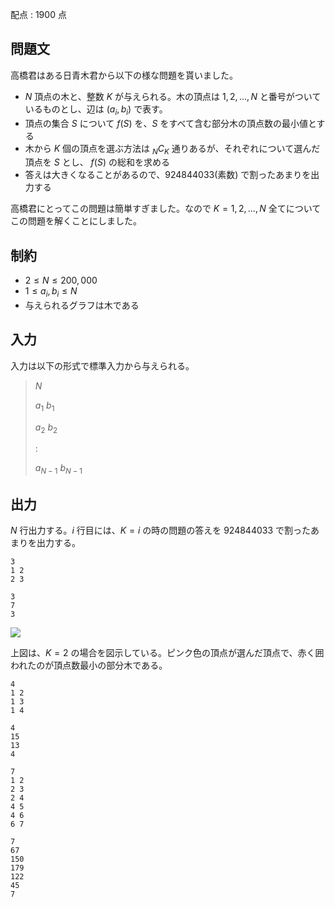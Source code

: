 配点 : $1900$ 点

## 問題文

高橋君はある日青木君から以下の様な問題を貰いました。

- $N$ 頂点の木と、整数 $K$ が与えられる。木の頂点は $1,2,...,N$ と番号がついているものとし、辺は $(a_i, b_i)$ で表す。
- 頂点の集合 $S$ について $f(S)$ を、$S$ をすべて含む部分木の頂点数の最小値とする
- 木から $K$ 個の頂点を選ぶ方法は $_NC_K$ 通りあるが、それぞれについて選んだ頂点を $S$ とし、 $f(S)$ の総和を求める
- 答えは大きくなることがあるので、$924844033$(素数) で割ったあまりを出力する

高橋君にとってこの問題は簡単すぎました。なので $K = 1,2,...,N$ 全てについてこの問題を解くことにしました。

## 制約

- $2 \leq N \leq 200,000$
- $1 \leq a_i, b_i \leq N$
- 与えられるグラフは木である

## 入力

入力は以下の形式で標準入力から与えられる。

> $N$
> 
> $a_1$ $b_1$
> 
> $a_2$ $b_2$
> 
> :
> 
> $a_{N-1}$ $b_{N-1}$

## 出力

$N$ 行出力する。$i$ 行目には、$K=i$ の時の問題の答えを $924844033$ で割ったあまりを出力する。

```input1
3
1 2
2 3
```

```output1
3
7
3
```

![](https://atcoder.jp/img/agc005/44e2fd5d5e0fe66d1d238ee502639e4e.png)

上図は、$K=2$ の場合を図示している。ピンク色の頂点が選んだ頂点で、赤く囲われたのが頂点数最小の部分木である。

```input2
4
1 2
1 3
1 4
```

```output2
4
15
13
4
```

```input3
7
1 2
2 3
2 4
4 5
4 6
6 7
```

```output3
7
67
150
179
122
45
7
```